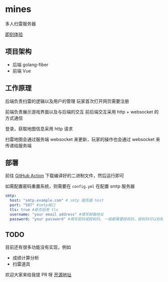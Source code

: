 # mines

多人扫雷服务器

[即刻体验](http://14.103.48.1:2330/)

## 项目架构

- 后端 golang-fiber
- 前端 Vue

## 工作原理

后端负责扫雷的逻辑以及用户的管理
玩家首次打开网页需要注册

前端负责展示游戏界面以及与后端的交互
前后端交互采用 http + websocket 的方式通信

登录，获取地图信息采用 http 请求

扫雷地图会通过服务端 websocket 来更新，玩家的操作也会通过 websocket 来传递给服务端

## 部署

前往 [GitHub Action](https://github.com/initialencounter/mines/actions/runs/9763654252) 下载编译好的二进制文件，然后运行即可

如需配置密码重置系统，则需要在 `config.yml` 在配置 smtp 服务器

```yaml
smtp:
  host: "smtp.example.com" # smtp 服务器 host
  port: "587" #smtp端口
  tls: true #是否启用 tls
  username: "your email address" #填写邮箱地址
  password: "your password" #填写密码或授权码, 一般都需要授权码，授权码可以到邮箱后台获取
```

## TODO

目前还有很多功能没有实现，例如

- 成绩计算分析
- 扫雷道具

欢迎大家来给我提 PR 呀
[开源地址](https://github.com/initialencounter/mines)
